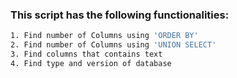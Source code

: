 ### This script has the following functionalities:

```bash
1. Find number of Columns using 'ORDER BY' 
2. Find number of Columns using 'UNION SELECT' 
3. Find columns that contains text 
4. Find type and version of database
```


